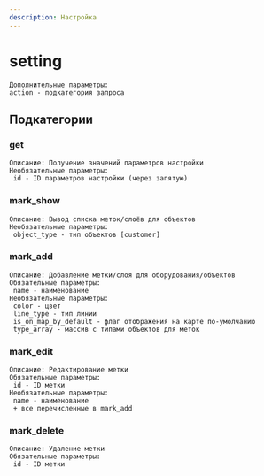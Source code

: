 ```yaml
---
description: Настройка
---
```


# setting

```
Дополнительные параметры:
action - подкатегория запроса
```

## Подкатегории

### **get**

```
Описание: Получение значений параметров настройки
Необязательные параметры:
 id - ID параметров настройки (через запятую)
```

### **mark\_show**

```
Описание: Вывод списка меток/слоёв для объектов
Необязательные параметры:
 object_type - тип объектов [customer]
```

### **mark\_add**

```
Описание: Добавление метки/слоя для оборудования/объектов
Обязательные параметры:
 name - наименование
Необязательные параметры:
 color - цвет
 line_type - тип линии
 is_on_map_by_default - флаг отображения на карте по-умолчанию
 type_array - массив с типами объектов для меток
```

### **mark\_edit**

```
Описание: Редактирование метки
Обязательные параметры:
 id - ID метки
Необязательные параметры:
 name - наименование
 + все перечисленные в mark_add
```

### **mark\_delete**

```
Описание: Удаление метки
Обязательные параметры:
 id - ID метки
```
